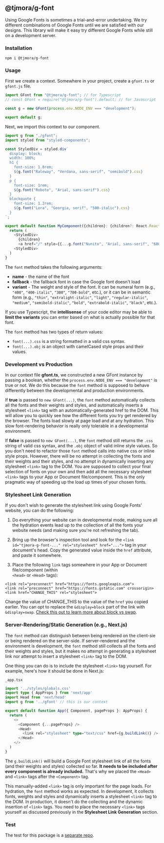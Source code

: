 ## @tjmora/g-font

Using Google Fonts is sometimes a trial-and-error undertaking. We try different combinations
of Google Fonts until we are satisfied with our designs. This library will make it easy 
try different Google Fonts while still on a development server.


### Installation

```
npm i @tjmora/g-font
```


### Usage

First we create a context. Somewhere in your project, create a `gfont.ts` or `gfont.js` file.

```typescript
import GFont from "@tjmora/g-font"; // for Typescript
// const GFont = require("@tjmora/g-font").default; // for Javascript

const g = new GFont(process.env.NODE_ENV === "development");

export default g;
```

Next, we import this context to our component.

```typescript
import g from "./gfont";
import styled from "styled-components";

const StyledDiv = styled.div`
  display: block;
  width: 100%;
  h1 {
    font-size: 1.8rem;
    ${g.font("Raleway", "Verdana, sans-serif", "semibold").css}
  }
  p {
    font-size: 1rem;
    ${g.font("Roboto", "Arial, sans-serif").css}
  }
  blockquote {
    font-size: 1.2rem;
    ${g.font("Lora", "Georgia, serif", "500-italic").css}
  }
`;

export default function MyComponent({children}: {children?: React.ReactNode}) {
  return (
    <StyledDiv>
      {children}
      <a href="/" style={{...g.font("Nunito", "Arial, sans-serif", "600").obj}}>Back to Home</a>
    <StyledDiv>
  )
}
```

The `font` method takes the following arguments:

* **name** - the name of the font
* **fallback** - the fallback font in case the Google font doesn't load
* **variant** - The weight and style of the font. It can be numeral form (e.g., `"400"`, `"400-italic"`, `"300"`, `"700-bold"`, etc.), or it can be in semantic form (e.g., `"thin"`, `"extralight-italic"`, `"light"`, `"regular-italic"`, `"medium"`, `"semibold-italic"`, `"bold"`, `"extrabold-italic"`, `"black"`, etc.).

If you use Typescript, the **intellisense** of your code editor may be able to 
**limit the variants** you can enter based on what is actually possible for that font. 

The `font` method has two types of return values:

* `font(...).css` is a string formatted in a valid css syntax.
* `font(...).obj` is an object with camelCased style props and their values.


### Development vs Production

In our context file **gfont.ts**, we constructed a new GFont instance by passing a boolean, 
whether the `process.env.NODE_ENV === "development"` is true or not. We do this because the 
`font` method is supposed to behave differently between the developmental and production 
environments.

If **true** is passed to `new GFont(...)`, the `font` method automatically collects all the 
fonts and their weights and styles, and automatically inserts a stylesheet `<link>` tag with an 
automatically-generated href to the DOM. This will allow you to quickly see how the different 
fonts you try get rendered by the browser. The fonts load slowly at page load and at any 
hydration. This slow font-rendering behavior is really only tolerable in a developmental 
environment.

If **false** is passed to `new GFont(...)`, the `font` method still returns the `.css` string of 
valid css syntax, and the `.obj` object of valid inline style values. So you don't need to 
refactor those `font` method calls into native css or inline style props. However, there will be 
no attempt in collecting the fonts and their weights and their styles, and no attempt in 
dynamically inserting any stylesheet `<link>` tag to the DOM. You are supposed to collect your 
final selection of fonts on your own and then add all the necessary stylesheet `<link>` tags to 
your App or Document file/component. This is the only pragmatic way of speeding up the load up 
times of your chosen fonts.


### Stylesheet Link Generation

If you don't wish to generate the stylesheet link using Google Fonts' website, you can do the 
following:

1. Do everything your website can in developmental mode, making sure all the 
hydration events lead up to the collection of all the fonts your website needs (and making 
sure you're not refreshing the tab).

2. Bring up the browser's inspection tool and look for the 
`<link id="tjmora-g-font-..." rel="stylesheet" href="...">` tag in your document's head. 
Copy the generated value inside the `href` attribute, and paste it somewhere.

1. Place the following `link` tags somewhere in your App or Document file/component (within  
`<head>` or `<Head>` tags):

```
<link rel="preconnect" href="https://fonts.googleapis.com">
<link rel="preconnect" href="https://fonts.gstatic.com" crossorigin>
<link href="CHANGE_THIS" rel="stylesheet">
```

Change the value of CHANGE_THIS to the value of the `href` you copied earlier. You can opt to 
replace the `&display=block` part of the link with `&display=swap`. [Check this out to learn 
more about block vs swap](https://developer.chrome.com/blog/font-display/#font-download-timelines).


### Server-Rendering/Static Generation (e.g., Next.js)

The `font` method can distinguish between being rendered on the client-sie or being rendered on 
the server-side. If server-rendered and the environment is development, the `font` method still 
collects all the fonts and their weights and styles, but it makes no attempt in generating a 
stylesheet link nor attempt to insert a stylesheet `<link>` tag to the DOM.

One thing you can do is to include the stylesheet `<link>` tag yourself. For example, here's 
how it should be done in Next.js:

`_app.tsx`

```typescript
import '../styles/globals.css'
import type { AppProps } from 'next/app'
import Head from 'next/head'
import g from '../gfont' // this is our context

export default function App({ Component, pageProps }: AppProps) {
  return (
    <>
      <Component {...pageProps} />
      <Head>
        <link rel="stylesheet" type="text/css" href={g.buildLink()} />
      </Head>
    </>
  )
}
```

The `g.buildLink()` will build a Google Font stylesheet link of all the fonts (and their 
weights and styles) collected so far. **It needs to be included after every component is already 
included.** That's why we placed the `<Head>` and `<link>` tags after the `<Component>` tag.

This manually-added `<link>` tag is only important for the page loads. For hydration, the `font` 
method works as expected. In development, it collects fonts, weights and styles and dynamically 
inserts a stylesheet `<link>` tag to the DOM. In production, it doesn't do the collecting and 
the dynamic insertion of `<link>` tags. You need to place the necessary `<link>` tags yourself 
as discussed previously in the **Stylesheet Link Generation** section.


### Test

The test for this package is a [separate repo](https://github.com/tjmora/g-font-test).